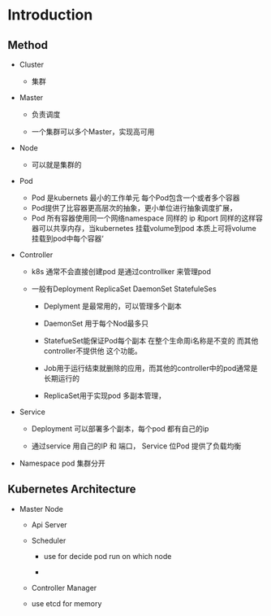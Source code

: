 # Introduction

## Method

- Cluster 
  
  - 集群

- Master
  
  - 负责调度
  
  - 一个集群可以多个Master，实现高可用

- Node
  
  - 可以就是集群的

- Pod
  
  - Pod 是kubernets 最小的工作单元  每个Pod包含一个或者多个容器
  - Pod提供了比容器更高层次的抽象，更小单位进行抽象调度扩展，
  - Pod 所有容器使用同一个网络namespace 同样的 ip 和port  同样的这样容器可以共享内存，当kubernetes 挂载volume到pod 本质上可将volume 挂载到pod中每个容器‘

- Controller 
  
  - k8s 通常不会直接创建pod 是通过controllker 来管理pod
  
  - 一般有Deployment ReplicaSet DaemonSet StatefuleSes
    
    - Deplyment 是最常用的，可以管理多个副本
    
    - DaemonSet 用于每个Nod最多只
    
    - StatefueSet能保证Pod每个副本 在整个生命周i名称是不变的 而其他controller不提供他   这个功能。
    
    - Job用于运行结束就删除的应用，而其他的controller中的pod通常是长期运行的
    
    - ReplicaSet用于实现pod 多副本管理，

- Service
  
  - Deployment 可以部署多个副本，每个pod 都有自己的ip     
  
  - 通过service 用自己的IP 和 端口， Service 位Pod 提供了负载均衡

- Namespace pod 集群分开    



## Kubernetes Architecture

- Master Node
  
  - Api Server
  
  - Scheduler
    
    - use for decide pod run on which node
    
    - 
  
  - Controller Manager 
  
  - use etcd for memory
